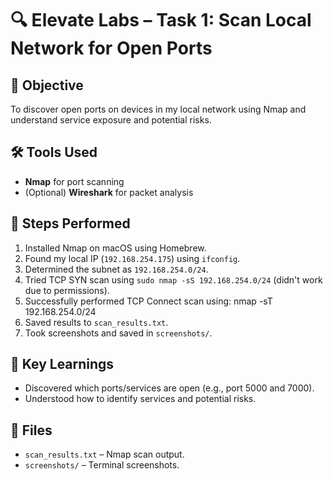 # 🔍 Elevate Labs – Task 1: Scan Local Network for Open Ports

## 🎯 Objective
To discover open ports on devices in my local network using Nmap and understand service exposure and potential risks.

## 🛠 Tools Used
- **Nmap** for port scanning
- (Optional) **Wireshark** for packet analysis

## 📝 Steps Performed
1. Installed Nmap on macOS using Homebrew.
2. Found my local IP (`192.168.254.175`) using `ifconfig`.
3. Determined the subnet as `192.168.254.0/24`.
4. Tried TCP SYN scan using `sudo nmap -sS 192.168.254.0/24` (didn't work due to permissions).
5. Successfully performed TCP Connect scan using: nmap -sT 192.168.254.0/24
6. Saved results to `scan_results.txt`.
7. Took screenshots and saved in `screenshots/`.

## 🧠 Key Learnings
- Discovered which ports/services are open (e.g., port 5000 and 7000).
- Understood how to identify services and potential risks.

## 📁 Files
- `scan_results.txt` – Nmap scan output.
- `screenshots/` – Terminal screenshots.
